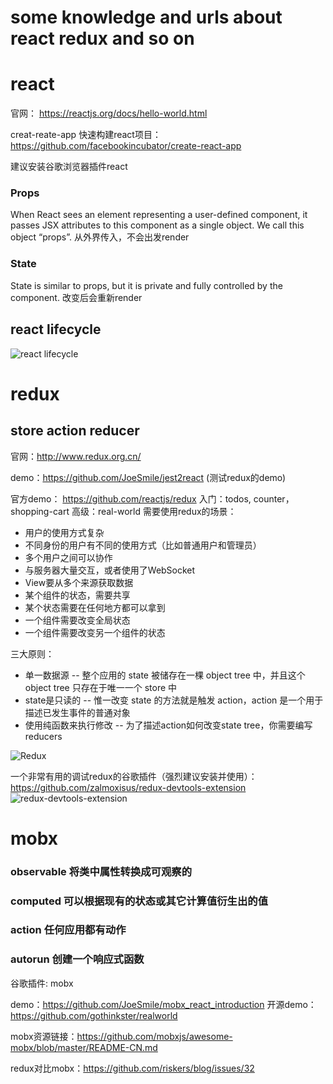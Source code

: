 # some knowledge and urls about react redux and so on 


# react 
官网：
https://reactjs.org/docs/hello-world.html

creat-reate-app 快速构建react项目：
https://github.com/facebookincubator/create-react-app

建议安装谷歌浏览器插件react

### Props
When React sees an element representing a user-defined component, it passes JSX attributes to this component as a single object. We call this object “props”.
从外界传入，不会出发render

### State
State is similar to props, but it is private and fully controlled by the component.
改变后会重新render

## react lifecycle
![react lifecycle](https://segmentfault.com/img/bVrFki)

# redux
## store action reducer
官网：http://www.redux.org.cn/

demo：https://github.com/JoeSmile/jest2react (测试redux的demo)

官方demo： https://github.com/reactjs/redux    入门：todos, counter，shopping-cart
高级：real-world
需要使用redux的场景：
* 用户的使用方式复杂
* 不同身份的用户有不同的使用方式（比如普通用户和管理员）
* 多个用户之间可以协作
* 与服务器大量交互，或者使用了WebSocket
* View要从多个来源获取数据
* 某个组件的状态，需要共享
* 某个状态需要在任何地方都可以拿到
* 一个组件需要改变全局状态
* 一个组件需要改变另一个组件的状态


三大原则：
* 单一数据源 -- 整个应用的 state 被储存在一棵 object tree 中，并且这个 object tree 只存在于唯一一个 store 中
* state是只读的 -- 惟一改变 state 的方法就是触发 action，action 是一个用于描述已发生事件的普通对象
* 使用纯函数来执行修改 -- 为了描述action如何改变state tree，你需要编写reducers

![Redux](http://images2015.cnblogs.com/blog/593627/201604/593627-20160418100233882-504389266.png)


一个非常有用的调试redux的谷歌插件（强烈建议安装并使用）：
https://github.com/zalmoxisus/redux-devtools-extension
![redux-devtools-extension](https://cloud.githubusercontent.com/assets/7957859/18002950/aacb82fc-6b93-11e6-9ae9-609862c18302.png)

# mobx
### observable 将类中属性转换成可观察的
### computed 可以根据现有的状态或其它计算值衍生出的值
### action  任何应用都有动作
### autorun 创建一个响应式函数

谷歌插件: mobx

demo：https://github.com/JoeSmile/mobx_react_introduction
开源demo：https://github.com/gothinkster/realworld

mobx资源链接：https://github.com/mobxjs/awesome-mobx/blob/master/README-CN.md



redux对比mobx：https://github.com/riskers/blog/issues/32